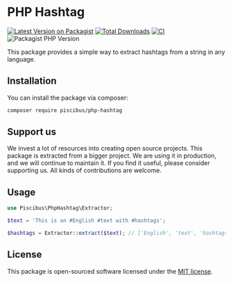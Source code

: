 # PHP Hashtag

[![Latest Version on Packagist](https://img.shields.io/packagist/v/piscibus/php-hashtag.svg?style=flat-square)](https://packagist.org/packages/piscibus/php-hashtag)
[![Total Downloads](https://img.shields.io/packagist/dt/piscibus/php-hashtag.svg?style=flat-square)](https://packagist.org/packages/piscibus/php-hashtag)
[![CI](https://github.com/piscibus/php-hashtag/actions/workflows/ci.yml/badge.svg)](https://github.com/piscibus/php-hashtag/actions/workflows/ci.yml)
![Packagist PHP Version](https://img.shields.io/packagist/dependency-v/piscibus/php-hashtag/php?style=flat-square)

This package provides a simple way to extract hashtags from a string in any language.

## Installation

You can install the package via composer:

```bash
composer require piscibus/php-hashtag
```

## Support us

We invest a lot of resources into creating open source projects. This package is extracted from a bigger project. We are
using it in production, and we will continue to maintain it. If you find it useful, please consider supporting us.
All kinds of contributions are welcome.

## Usage

```php
use Piscibus\PhpHashtag\Extractor;

$text = 'This is an #English #text with #hashtags';

$hashtags = Extractor::extract($text); // ['English', 'text', 'hashtags']
```

## License

This package is open-sourced software licensed under the [MIT license](LICENSE.md).
